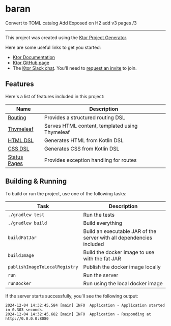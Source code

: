 # baran

Convert to TOML catalog
Add Exposed on H2
add v3 pages /3


---
This project was created using the [Ktor Project Generator](https://start.ktor.io).

Here are some useful links to get you started:

- [Ktor Documentation](https://ktor.io/docs/home.html)
- [Ktor GitHub page](https://github.com/ktorio/ktor)
- The [Ktor Slack chat](https://app.slack.com/client/T09229ZC6/C0A974TJ9). You'll need
  to [request an invite](https://surveys.jetbrains.com/s3/kotlin-slack-sign-up) to join.

## Features

Here's a list of features included in this project:

| Name                                                 | Description                                    |
| ------------------------------------------------------|------------------------------------------------ |
| [Routing](https://start.ktor.io/p/routing)           | Provides a structured routing DSL              |
| [Thymeleaf](https://start.ktor.io/p/thymeleaf)       | Serves HTML content, templated using Thymeleaf |
| [HTML DSL](https://start.ktor.io/p/html-dsl)         | Generates HTML from Kotlin DSL                 |
| [CSS DSL](https://start.ktor.io/p/css-dsl)           | Generates CSS from Kotlin DSL                  |
| [Status Pages](https://start.ktor.io/p/status-pages) | Provides exception handling for routes         |

## Building & Running

To build or run the project, use one of the following tasks:

| Task                          | Description                                                          |
| -------------------------------|---------------------------------------------------------------------- |
| `./gradlew test`              | Run the tests                                                        |
| `./gradlew build`             | Build everything                                                     |
| `buildFatJar`                 | Build an executable JAR of the server with all dependencies included |
| `buildImage`                  | Build the docker image to use with the fat JAR                       |
| `publishImageToLocalRegistry` | Publish the docker image locally                                     |
| `run`                         | Run the server                                                       |
| `runDocker`                   | Run using the local docker image                                     |

If the server starts successfully, you'll see the following output:

```
2024-12-04 14:32:45.584 [main] INFO  Application - Application started in 0.303 seconds.
2024-12-04 14:32:45.682 [main] INFO  Application - Responding at http://0.0.0.0:8080
```

